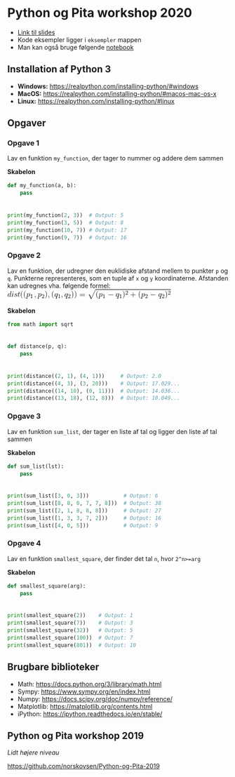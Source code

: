 # Python og Pita workshop 2020
- [Link til slides](https://docs.google.com/presentation/d/1QwZ_1nFgREZk3raEFPRpUNxN8wlyvoeR7H4Fi6NIhrk/edit#slide=id.g62210f0158_3_30)
- Kode eksempler ligger i `eksempler` mappen
- Man kan også bruge følgende [notebook](https://colab.research.google.com/drive/111TLwovLf6tgssAjlvuzAgdacBdU6tkn)

## Installation af Python 3
- **Windows:** https://realpython.com/installing-python/#windows
- **MacOS:** https://realpython.com/installing-python/#macos-mac-os-x
- **Linux:** https://realpython.com/installing-python/#linux

## Opgaver
### Opgave 1
Lav en funktion `my_function`, der tager to nummer og addere dem sammen

**Skabelon**

```python
def my_function(a, b):
    pass


print(my_function(2, 3))  # Output: 5
print(my_function(3, 5))  # Output: 8
print(my_function(10, 7)) # Output: 17
print(my_function(9, 7))  # Output: 16
```

### Opgave 2
Lav en funktion, der udregner den euklidiske afstand mellem to punkter `p` og `q`. Punkterne representeres, som en tuple af `x` og `y` koordinaterne. Afstanden kan udregnes vha. følgende formel:
![distance](img/distance.gif)

**Skabelon**
```python
from math import sqrt


def distance(p, q):
    pass


print(distance((2, 1), (4, 1)))     # Output: 2.0
print(distance((4, 3), (3, 20)))    # Output: 17.029...
print(distance((14, 10), (0, 11)))  # Output: 14.036...
print(distance((13, 18), (12, 8)))  # Output: 10.049...
```

### Opgave 3

Lav en funktion `sum_list`, der tager en liste af tal og ligger den liste af tal sammen

**Skabelon**

```python
def sum_list(lst):
    pass


print(sum_list([3, 0, 3]))           # Output: 6
print(sum_list([8, 8, 0, 7, 7, 8]))  # Output: 38
print(sum_list([2, 1, 8, 8, 8]))     # Output: 27
print(sum_list([1, 3, 3, 7, 2]))     # Output: 16
print(sum_list([4, 0, 5]))           # Output: 9
```

### Opgave 4

Lav en funktion `smallest_square`, der finder det tal `n`, hvor `2^n>=arg`

**Skabelon**

```python
def smallest_square(arg):
    pass


print(smallest_square(2))    # Output: 1
print(smallest_square(7))    # Output: 3
print(smallest_square(32))   # Output: 5
print(smallest_square(100))  # Output: 7
print(smallest_square(801))  # Output: 10
```



## Brugbare biblioteker

- Math: https://docs.python.org/3/library/math.html
- Sympy: https://www.sympy.org/en/index.html
- Numpy: https://docs.scipy.org/doc/numpy/reference/
- Matplotlib: https://matplotlib.org/contents.html
- iPython: https://ipython.readthedocs.io/en/stable/



## Python og Pita workshop 2019

*Lidt højere niveau*

https://github.com/norskovsen/Python-og-Pita-2019